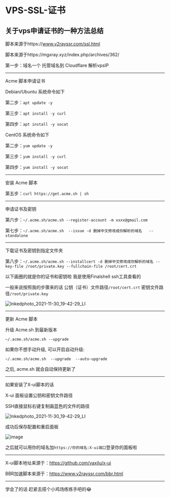 # VPS-SSL-证书
关于vps申请证书的一种方法总结
---------------------------

脚本来源于https://www.v2rayssr.com/ssl.html

脚本来源于https://mgxray.xyz/index.php/archives/362/

第一步：域名一个 托管域名到 Cloudflare  解析vpsIP

-----------------------------

Acme 脚本申请证书

Debian/Ubuntu 系统命令如下

第二步：`apt update -y`

第三步：`apt install -y curl`

第四步：`apt install -y socat`

CentOS 系统命令如下

第二步：`yum update -y`

第三步：`yum install -y curl`

第四步：`yum install -y socat`

---------------------------------

安装 Acme 脚本

第五步：`curl https://get.acme.sh | sh`

-----------------------------------------------

申请证书及密钥

第六步：`~/.acme.sh/acme.sh --register-account -m xxxx@gmail.com`

第七步：`~/.acme.sh/acme.sh  --issue -d 删掉中文修改成你解析的域名   --standalone`

-----------------------------------------------------------------------------------

下载证书及密钥到指定文件夹

第八步：`~/.acme.sh/acme.sh --installcert -d 删掉中文修改成你解析的域名 --key-file /root/private.key --fullchain-file /root/cert.crt`  

以下画圈的就是你的证书和密钥啦  我是使用Finalshell  ssh工具查看的   

一般来说按照我的步骤来的话 公钥（证书）文件路径`/root/cert.crt` 密钥文件路径`/root/private.key`

![Inkedphoto_2021-11-30_19-42-29_LI](https://user-images.githubusercontent.com/94978556/144041552-469a1a71-5337-4562-af9d-9576a61cdc22.jpg)

-------------------------------------------------------------

更新 Acme 脚本

升级 Acme.sh 到最新版本

`~/.acme.sh/acme.sh --upgrade`

如果你不想手动升级, 可以开启自动升级:

`~/.acme.sh/acme.sh  --upgrade  --auto-upgrade`

之后, acme.sh 就会自动保持更新了

-------------------------------------------------

如果安装了X-ui脚本的话

X-ui 面板设置公钥和密钥文件路径

SSH直接鼠标右键复制画蓝色的文件的路径

![Inkedphoto_2021-11-30_19-42-29_LI](https://user-images.githubusercontent.com/94978556/144042417-f36fef7e-ebd1-4f30-91d1-91ec830efd19.jpg)

成功后保存配置和重启面板

![image](https://user-images.githubusercontent.com/94978556/144042626-ccc56e0a-2b9a-44df-ab1c-e32ee8f42b96.png)

之后就可以用你的域名加`https://你的域名:X-ui端口`登录你的面板啦

-----------------------------------------------------------------
X-ui脚本地址来源于：https://github.com/vaxilu/x-ui

BBR加速脚本来源于：https://www.v2rayssr.com/bbr.html

------------------------------------------------------------

学会了的话  赶紧去搭个小鸡场练练手吧的😂




